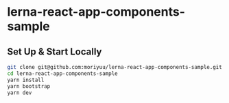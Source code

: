 # lerna-react-app-components-sample

## Set Up & Start Locally

```bash
git clone git@github.com:moriyuu/lerna-react-app-components-sample.git
cd lerna-react-app-components-sample
yarn install
yarn bootstrap
yarn dev
```
